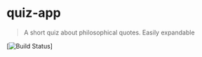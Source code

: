 # quiz-app
> A short quiz about philosophical quotes. Easily expandable

[![Build Status](http://img.shields.io/travis/badges/badgerbadgerbadger.svg?style=flat-square)]
